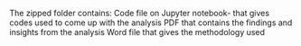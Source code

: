 The zipped folder contains:
Code file on Jupyter notebook- that gives codes used to come up with the analysis
PDF that contains the findings and insights from the analysis
Word file that gives the methodology used
